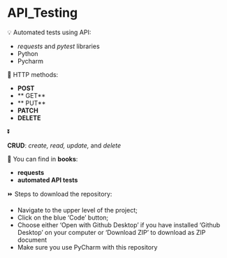 # API_Testing
 
💡 Automated tests using API:
* _requests_ and _pytest_ libraries
* Python
* Pycharm

📌 HTTP methods:
*  **POST**
* ** GET**
* ** PUT**
*  **PATCH**
*  **DELETE**
 
⏬

**CRUD**: _create, read, update,_ and _delete_
 
📗 You can find in **books**:
* **requests**
* **automated API tests**

⏩ Steps to download the repository:
* Navigate to the upper level of the project;
* Click on the blue ‘Code’ button;
* Choose either ‘Open with Github Desktop’ if you have installed ‘Github Desktop’ on your computer or ‘Download ZIP’ to download as ZIP document
* Make sure you use PyCharm with this repository

